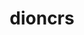 ---
title: dioncrs
github: https://github.com/dioncrs
mode: dark
transition: 3s
archetype:
- Game
---